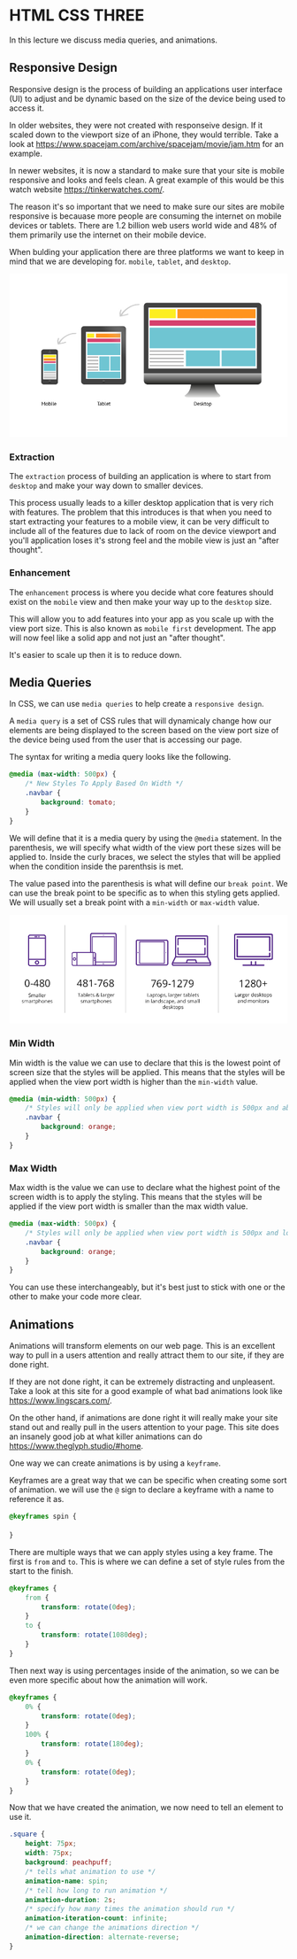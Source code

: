# HTML CSS THREE

In this lecture we discuss media queries, and animations.

## Responsive Design

Responsive design is the process of building an applications user interface (UI) to adjust and be dynamic based on the size of the device being used to access it.

In older websites, they were not created with responseive design. If it scaled down to the viewport size of an iPhone, they would terrible. Take a look at https://www.spacejam.com/archive/spacejam/movie/jam.htm for an example.

In newer websites, it is now a standard to make sure that your site is mobile responsive and looks and feels clean. A great example of this would be this watch website https://tinkerwatches.com/.

The reason it's so important that we need to make sure our sites are mobile responsive is becauase more people are consuming the internet on mobile devices or tablets. There are 1.2 billion web users world wide and 48% of them primarily use the internet on their mobile device.

When bulding your application there are three platforms we want to keep in mind that we are developing for. `mobile`, `tablet`, and `desktop`.

![resposive design](images/responsive.jpg)

### Extraction

The `extraction` process of building an application is where to start from `desktop` and make your way down to smaller devices.

This process usually leads to a killer desktop application that is very rich with features. The problem that this introduces is that when you need to start extracting your features to a mobile view, it can be very difficult to include all of the features due to lack of room on the device viewport and you'll application loses it's strong feel and the mobile view is just an "after thought".

### Enhancement

The `enhancement` process is where you decide what core features should exist on the `mobile` view and then make your way up to the `desktop` size.

This will allow you to add features into your app as you scale up with the view port size. This is also known as `mobile first` development. The app will now feel like a solid app and not just an "after thought".

It's easier to scale up then it is to reduce down.

## Media Queries

In CSS, we can use `media queries` to help create a `responsive design`.

A `media query` is a set of CSS rules that will dynamicaly change how our elements are being displayed to the screen based on the view port size of the device being used from the user that is accessing our page.

The syntax for writing a media query looks like the following.

```css
@media (max-width: 500px) {
    /* New Styles To Apply Based On Width */
    .navbar {
        background: tomato;
    }
}
```

We will define that it is a media query by using the `@media` statement. In the parenthesis, we will specify what width of the view port these sizes will be applied to. Inside the curly braces, we select the styles that will be applied when the condition inside the parenthsis is met.

The value pased into the parenthesis is what will define our `break point`. We can use the break point to be specific as to when this styling gets applied. We will usually set a break point with a `min-width` or `max-width` value.

![break points](images/breakpoints.png)

### Min Width

Min width is the value we can use to declare that this is the lowest point of screen size that the styles will be applied. This means that the styles will be applied when the view port width is higher than the `min-width` value.
 
```css
@media (min-width: 500px) {
    /* Styles will only be applied when view port width is 500px and above */
    .navbar {
        background: orange;
    }
}
```

### Max Width

Max width is the value we can use to declare what the highest point of the screen width is to apply the styling. This means that the styles will be applied if the view port width is smaller than the max width value.

```css
@media (max-width: 500px) {
    /* Styles will only be applied when view port width is 500px and lower */
    .navbar {
        background: orange;
    }
}
```

You can use these interchangeably, but it's best just to stick with one or the other to make your code more clear.

## Animations

Animations will transform elements on our web page. This is an excellent way to pull in a users attention and really attract them to our site, if they are done right.

If they are not done right, it can be extremely distracting and unpleasent. Take a look at this site for a good example of what bad animations look like https://www.lingscars.com/.

On the other hand, if animations are done right it will really make your site stand out and really pull in the users attention to your page. This site does an insanely good job at what killer animations can do https://www.theglyph.studio/#home.

One way we can create animations is by using a `keyframe`.

Keyframes are a great way that we can be specific when creating some sort of animation. we will use the `@` sign to declare a keyframe with a name to reference it as.

```css
@keyframes spin {
    
}
```

There are multiple ways that we can apply styles using a key frame. The first is `from` and `to`. This is where we can define a set of style rules from the start to the finish.

```css
@keyframes {
    from {
        transform: rotate(0deg);
    }
    to {
        transform: rotate(1080deg);
    }
}
```

Then next way is using percentages inside of the animation, so we can be even more specific about how the animation will work.

```css
@keyframes {
    0% {
        transform: rotate(0deg);
    }
    100% {
        transform: rotate(180deg);
    }
    0% {
        transform: rotate(0deg);
    }
}
```

Now that we have created the animation, we now need to tell an element to use it.

```css
.square {
    height: 75px;
    width: 75px;
    background: peachpuff;
    /* tells what animation to use */
    animation-name: spin;
    /* tell how long to run animation */
    animation-duration: 2s;
    /* specify how many times the animation should run */
    animation-iteration-count: infinite;
    /* we can change the animations direction */
    animation-direction: alternate-reverse;
}
```